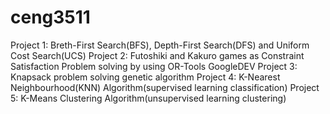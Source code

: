 # ceng3511
Project 1: Breth-First Search(BFS), Depth-First Search(DFS) and Uniform Cost Search(UCS)
Project 2: Futoshiki and Kakuro games as Constraint Satisfaction Problem solving by using OR-Tools GoogleDEV
Project 3: Knapsack problem solving genetic algorithm
Project 4: K-Nearest Neighbourhood(KNN) Algorithm(supervised learning classification)
Project 5: K-Means Clustering Algorithm(unsupervised learning clustering)
